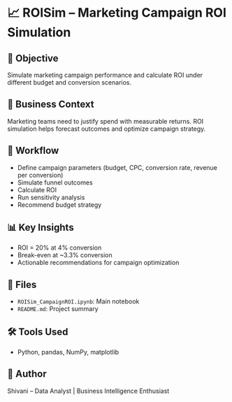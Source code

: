 # 📈 ROISim – Marketing Campaign ROI Simulation

## 🎯 Objective  
Simulate marketing campaign performance and calculate ROI under different budget and conversion scenarios.

## 🧪 Business Context  
Marketing teams need to justify spend with measurable returns. ROI simulation helps forecast outcomes and optimize campaign strategy.

## 🧠 Workflow  
- Define campaign parameters (budget, CPC, conversion rate, revenue per conversion)  
- Simulate funnel outcomes  
- Calculate ROI  
- Run sensitivity analysis  
- Recommend budget strategy

## 📊 Key Insights  
- ROI = 20% at 4% conversion  
- Break-even at ~3.3% conversion  
- Actionable recommendations for campaign optimization

## 📁 Files  
- `ROISim_CampaignROI.ipynb`: Main notebook  
- `README.md`: Project summary

## 🛠️ Tools Used  
- Python, pandas, NumPy, matplotlib

## 📌 Author  
Shivani – Data Analyst | Business Intelligence Enthusiast
